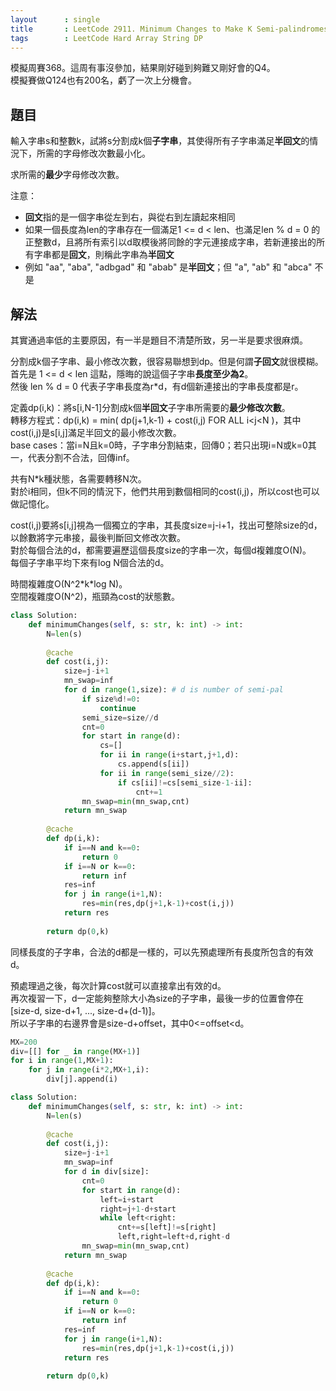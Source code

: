 ```yaml
---
layout      : single
title       : LeetCode 2911. Minimum Changes to Make K Semi-palindromes
tags        : LeetCode Hard Array String DP
---
```

模擬周賽368。這周有事沒參加，結果剛好碰到夠難又剛好會的Q4。  
模擬賽做Q124也有200名，虧了一次上分機會。  

## 題目

輸入字串s和整數k，試將s分割成k個**子字串**，其使得所有子字串滿足**半回文**的情況下，所需的字母修改次數最小化。  

求所需的**最少**字母修改次數。  

注意：  

- **回文**指的是一個字串從左到右，與從右到左讀起來相同  
- 如果一個長度為len的字串存在一個滿足1 <= d < len、也滿足len % d = 0 的正整數d，且將所有索引以d取模後將同餘的字元連接成字串，若新連接出的所有字串都是**回文**，則稱此字串為**半回文**  
- 例如 "aa", "aba", "adbgad" 和 "abab" 是**半回文**；但 "a", "ab" 和 "abca" 不是  

## 解法

其實通過率低的主要原因，有一半是題目不清楚所致，另一半是要求很麻煩。  

分割成k個子字串、最小修改次數，很容易聯想到dp。但是何謂**子回文**就很模糊。  
首先是 1 <= d < len 這點，隱晦的說這個子字串**長度至少為2**。  
然後 len % d = 0 代表子字串長度為r\*d，有d個新連接出的字串長度都是r。  

定義dp(i,k)：將s[i,N-1]分割成k個**半回文**子字串所需要的**最少修改次數**。  
轉移方程式：dp(i,k) = min( dp(j+1,k-1) + cost(i,j) FOR ALL i<j<N )，其中cost(i,j)是s[i,j]滿足半回文的最小修改次數。  
base cases：當i=N且k=0時，子字串分割結束，回傳0；若只出現i=N或k=0其一，代表分割不合法，回傳inf。  

共有N\*k種狀態，各需要轉移N次。  
對於i相同，但k不同的情況下，他們共用到數個相同的cost(i,j)，所以cost也可以做記憶化。  

cost(i,j)要將s[i,j]視為一個獨立的字串，其長度size=j-i+1，找出可整除size的d，以餘數將字元串接，最後判斷回文修改次數。  
對於每個合法的d，都需要遍歷這個長度size的字串一次，每個d複雜度O(N)。  
每個子字串平均下來有log N個合法的d。  

時間複雜度O(N^2\*k\*log N)。  
空間複雜度O(N^2)，瓶頸為cost的狀態數。  

```python
class Solution:
    def minimumChanges(self, s: str, k: int) -> int:
        N=len(s)
        
        @cache
        def cost(i,j):
            size=j-i+1
            mn_swap=inf
            for d in range(1,size): # d is number of semi-pal
                if size%d!=0:
                    continue
                semi_size=size//d
                cnt=0
                for start in range(d):
                    cs=[]
                    for ii in range(i+start,j+1,d):
                        cs.append(s[ii])
                    for ii in range(semi_size//2):
                        if cs[ii]!=cs[semi_size-1-ii]:
                            cnt+=1
                mn_swap=min(mn_swap,cnt)
            return mn_swap
        
        @cache
        def dp(i,k):
            if i==N and k==0:
                return 0
            if i==N or k==0:
                return inf
            res=inf
            for j in range(i+1,N):
                res=min(res,dp(j+1,k-1)+cost(i,j))
            return res
        
        return dp(0,k)
```

同樣長度的子字串，合法的d都是一樣的，可以先預處理所有長度所包含的有效d。  

預處理過之後，每次計算cost就可以直接拿出有效的d。  
再次複習一下，d一定能夠整除大小為size的子字串，最後一步的位置會停在[size-d, size-d+1, ..., size-d+(d-1)]。  
所以子字串的右邊界會是size-d+offset，其中0<=offset<d。  

```python
MX=200
div=[[] for _ in range(MX+1)]
for i in range(1,MX+1):
    for j in range(i*2,MX+1,i):
        div[j].append(i)

class Solution:
    def minimumChanges(self, s: str, k: int) -> int:
        N=len(s)
        
        @cache
        def cost(i,j):
            size=j-i+1
            mn_swap=inf
            for d in div[size]:
                cnt=0
                for start in range(d):
                    left=i+start
                    right=j+1-d+start
                    while left<right:
                        cnt+=s[left]!=s[right]
                        left,right=left+d,right-d
                mn_swap=min(mn_swap,cnt)
            return mn_swap
        
        @cache
        def dp(i,k):
            if i==N and k==0:
                return 0
            if i==N or k==0:
                return inf
            res=inf
            for j in range(i+1,N):
                res=min(res,dp(j+1,k-1)+cost(i,j))
            return res
        
        return dp(0,k)
```

